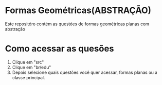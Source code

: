 # Formas Geométricas(ABSTRAÇÃO)
Este repositóro contém as questóes de formas geométricas planas com abstração

# Como acessar as quesões 

1. Clique em "src"
2. Clique em "br/edu"
3. Depois selecione quais questões você quer acessar, formas planas ou a classe principal.
